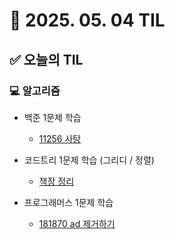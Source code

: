 # 📅 2025. 05. 04 TIL

## ✅ 오늘의 TIL

### 💻 알고리즘

- 백준 1문제 학습  
  - [11256 사탕](https://www.acmicpc.net/problem/11256)

- 코드트리 1문제 학습 (그리디 / 정렬)  
  - [책장 정리](https://www.codetree.ai/ko/trails/complete/curated-cards/challenge-bookshelf)

- 프로그래머스 1문제 학습  
  - [181870 ad 제거하기](https://school.programmers.co.kr/learn/courses/30/lessons/181870)
